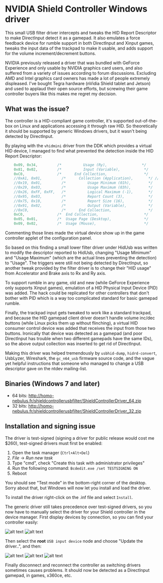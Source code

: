 NVIDIA Shield Controller Windows driver
=======================
This small USB filter driver intercepts and tweaks the HID Report Descriptor to make DirectInput detect it as a gamepad. It also emulates a force feedback device for rumble support in both DirectInput and Xinput games, tweaks the input data of the trackpad to make it usable, and adds support for the volume increment/decrement buttons.

NVIDIA previously released a driver that was bundled with GeForce Experience and only usable by NVIDIA graphics card users, and also suffered from a variety of issues according to forum discussions. Excluding AMD and Intel graphics card owners has made a lot of people extremely displeased. I've bought Tegra hardware (nVidia Shield tablet and Jetson) and used to applaud their open source efforts, but screwing their game controller buyers like this makes me regret my decision.

What was the issue?
--------------
The controller is a HID-compliant game controller, it's supported out-of-the-box on Linux and applications accessing it through raw HID. So theoretically it should be supported by generic Windows drivers, but it wasn't being detected by DirectInput.

By playing with the `vhidmini` driver from the DDK which provides a virtual HID device, I managed to find what prevented the detection inside the HID Report Descriptor:

```cpp
    0x09, 0x34,         /*          Usage (Ry),                */
    0x81, 0x02,         /*          Input (Variable),           */
    0xC0,               /*      End Collection,                 */
    //0xA1, 0x01,         /*      Collection (Application),       */ // <===== The root cause was this "output collection" part of the same report
    //0x19, 0x01,         /*          Usage Minimum (01h),        */
    //0x29, 0x03,         /*          Usage Maximum (03h),        */
    //0x26, 0xFF, 0xFF,   /*          Logical Maximum (-1),       */
    //0x95, 0x03,         /*          Report Count (3),           */
    //0x75, 0x10,         /*          Report Size (16),           */
    //0x91, 0x02,         /*          Output (Variable),          */
    //0xC0,               /*      End Collection,                 */
    0xC0,               /*  End Collection,                     */
    0x05, 0x01,         /*  Usage Page (Desktop),               */
    0x09, 0x02,         /*  Usage (Mouse),                      */
```

Commenting those lines made the virtual device show up in the game controller applet of the configuration panel.

So based on this finding a small lower filter driver under HidUsb was written to modify the descriptor reported to HidUsb, changing "Usage Minimum" and "Usage Maximum" (which are the actual lines preventing the detection) to "Usage". The triggers were still not being detected by DirectInput, so another tweak provided by the filter driver is to change their "HID usage" from Accelerator and Brake axis to Rx and Ry axis.

To support rumble in any game, old and new (while GeForce Experience only supports Xinput games), emulation of a HID Physical Input Device (PID) was added. The hack could be replicated for other controllers that don't bother with PID which is a way too complicated standard for basic gamepad rumble.

Finally, the trackpad input gets tweaked to work like a standard trackpad, and because the HID gamepad client driver doesn't handle volume inc/dec buttons (while Linux picks them up without flinching), a virtual HID consumer control device was added that receives the input from those two buttons. Ironically that device was detected as a gamepad (and poor DirectInput has trouble when two different gamepads have the same IDs), so the above output collection was inserted to get rid of DirectInput.

Making this driver was helped tremendously by `usbhid-dump`, `hidrd-convert`, UsbLyzer, Wireshark, the `gc_n64_usb` firmware source code, and the vague yet helpful instructions that someone who managed to change a USB descriptor gave on the ntdev mailing-list.

Binaries (Windows 7 and later)
--------------
 * 64 bits: http://homo-nebulus.fr/shieldcontrollerusbfilter/ShieldControllerDriver_64.zip
 * 32 bits: http://homo-nebulus.fr/shieldcontrollerusbfilter/ShieldControllerDriver_32.zip

Installation and signing issue
--------------

The driver is test-signed (signing a driver for public release would cost me $260), test-signed drivers must first be enabled:

1. Open the task manager (`Ctrl+Alt+Del`)
2. *File* -> *Run new task*
3. Type "cmd", check "Create this task with administrator privileges"
4. Run the following command: `Bcdedit.exe /set TESTSIGNING ON`
5. Reboot

You should see "Test mode" in the bottom-right corner of the desktop. Sorry about that, but Windows will now let you install and load the driver.

To install the driver right-click on the .inf file and select `Install`.

The generic driver still takes precedence over test-signed drivers, so you now have to manually select the driver for your Shield controller in the device manager. First display devices by connection, so you can find your controller easily:

![alt text](https://github.com/Syniurge/ShieldControllerWinDriver/blob/master/doc/DevMgrByConnection.png "DevMgrByConnection")
![alt text](https://github.com/Syniurge/ShieldControllerWinDriver/blob/master/doc/ShieldControllerPID.png "ShieldControllerPID")

Then select the **root** `USB input device` node and choose "Update the driver..", and then:

![alt text](https://github.com/Syniurge/ShieldControllerWinDriver/blob/master/doc/ShieldCtrlDriverStep1.png "ShieldCtrlDriverStep1")
![alt text](https://github.com/Syniurge/ShieldControllerWinDriver/blob/master/doc/ShieldCtrlDriverStep2.png "ShieldCtrlDriverStep2")
![alt text](https://github.com/Syniurge/ShieldControllerWinDriver/blob/master/doc/ShieldCtrlDriverStep3.png "ShieldCtrlDriverStep3")

Finally disconnect and reconnect the controller as switching drivers sometimes causes problems. It should now be detected as a DirectInput gamepad, in games, x360ce, etc.
